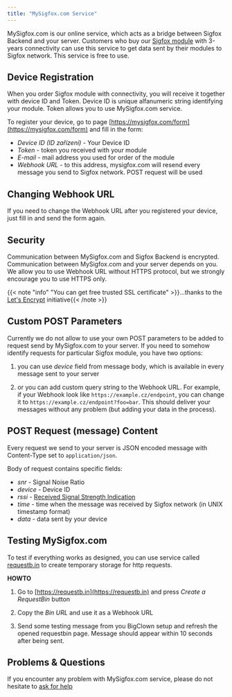 ```yaml
---
title: "MySigfox.com Service"
---
```


MySigfox.com is our online service, which acts as a bridge between Sigfox Backend and your server. Customers who buy our [Sigfox module](https://obchod.bigclown.cz/products/sigfox-module-predplatne-na-3-roky) with 3-years connectivity can use this service to get data sent by their modules to Sigfox network. This service is free to use.


## Device Registration
When you order Sigfox module with connectivity, you will receive it together with device ID and Token. Device ID is unique alfanumeric string identifying your module. Token allows you to use MySigfox.com service.

To register your device, go to page [https://mysigfox.com/form](https://mysigfox.com/form) and fill in the form:

  - *Device ID (ID zařízení)* - Your Device ID
  - *Token* - token you received with your module
  - *E-mail* - mail address you used for order of the module
  - *Webhook URL* - to this address, mysigfox.com will resend every message you send to Sigfox network. POST request will be used

## Changing Webhook URL
If you need to change the Webhook URL after you registered your device, just fill in and send the form again.

## Security
Communication between MySigfox.com and Sigfox Backend is encrypted. Communication between MySigfox.com and your server depends on you. We allow you to use Webhook URL without HTTPS protocol, but we strongly encourage you to use HTTPS only.

{{< note "info" "You can get free trusted SSL certificate" >}}...thanks to the [Let's Encrypt](https://letsencrypt.org/) initiative{{< /note >}}


## Custom POST Parameters
Currently we do not allow to use your own POST parameters to be added to request send by MySigfox.com to your server. If you need to somehow identify requests for particular Sigfox module, you have two options:

1) you can use *device* field from message body, which is available in every message sent to your server

2) or you can add custom query string to the Webhook URL. For example, if your Webhook look like ```https://example.cz/endpoint```, you can change it to ```https://example.cz/endpoint?foo=bar```. This should deliver your messages without any problem (but adding your data in the process).  

## POST Request (message) Content
Every request we send to your server is JSON encoded message with Content-Type set to ```application/json```.

Body of request contains specific fields:

- *snr* - Signal Noise Ratio
- *device* - Device ID
- *rssi* - [Received Signal Strength Indication](https://ask.sigfox.com/questions/2017/snr-rssi.html)
- *time* - time when the message was received by Sigfox network (in UNIX timestamp format)
- *data* - data sent by your device 

## Testing MySigfox.com
To test if everything works as designed, you can use service called [requestb.in](https://requestb.in) to create temporary storage for http requests.

**HOWTO**

1) Go to [https://requestb.in](https://requestb.in) and press *Create a RequestBin* button

2) Copy the *Bin URL* and use it as a Webhook URL

3) Send some testing message from you BigClown setup and refresh the opened requestbin page. Message should appear within 10 seconds after being sent.



## Problems & Questions
If you encounter any problem with MySigfox.com service, please do not hesitate to [ask for help](https://forum.bigclown.com/)